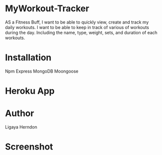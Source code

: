 # MyWorkout-Tracker
AS a Fitness Buff, I want to be able to quickly view, create and track my daily workouts. I want to be able to keep in track of various of workouts during the day. Including the name, type, weight, sets, and duration of each workouts. 


# Installation 
Npm
Express
MongoDB
Moongoose

# Heroku App

# Author 
Ligaya Herndon
# Screenshot


